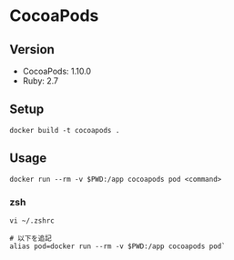 # CocoaPods

## Version

- CocoaPods: 1.10.0
- Ruby: 2.7

## Setup

`docker build -t cocoapods .`

## Usage

`docker run --rm -v $PWD:/app cocoapods pod <command>`


### zsh

```
vi ~/.zshrc

# 以下を追記
alias pod=docker run --rm -v $PWD:/app cocoapods pod`
```
